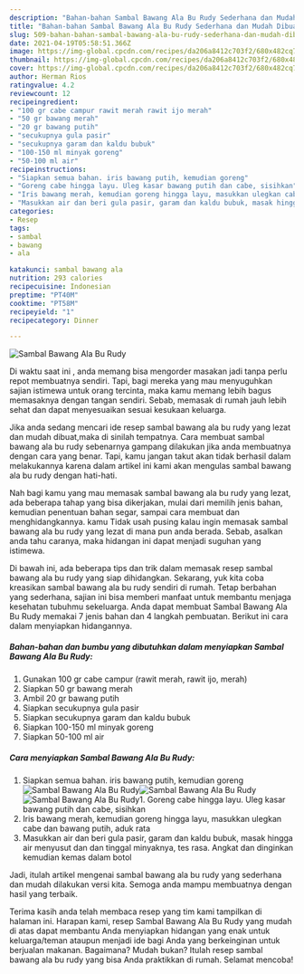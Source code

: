 ```yaml
---
description: "Bahan-bahan Sambal Bawang Ala Bu Rudy Sederhana dan Mudah Dibuat"
title: "Bahan-bahan Sambal Bawang Ala Bu Rudy Sederhana dan Mudah Dibuat"
slug: 509-bahan-bahan-sambal-bawang-ala-bu-rudy-sederhana-dan-mudah-dibuat
date: 2021-04-19T05:58:51.366Z
image: https://img-global.cpcdn.com/recipes/da206a8412c703f2/680x482cq70/sambal-bawang-ala-bu-rudy-foto-resep-utama.jpg
thumbnail: https://img-global.cpcdn.com/recipes/da206a8412c703f2/680x482cq70/sambal-bawang-ala-bu-rudy-foto-resep-utama.jpg
cover: https://img-global.cpcdn.com/recipes/da206a8412c703f2/680x482cq70/sambal-bawang-ala-bu-rudy-foto-resep-utama.jpg
author: Herman Rios
ratingvalue: 4.2
reviewcount: 12
recipeingredient:
- "100 gr cabe campur rawit merah rawit ijo merah"
- "50 gr bawang merah"
- "20 gr bawang putih"
- "secukupnya gula pasir"
- "secukupnya garam dan kaldu bubuk"
- "100-150 ml minyak goreng"
- "50-100 ml air"
recipeinstructions:
- "Siapkan semua bahan. iris bawang putih, kemudian goreng"
- "Goreng cabe hingga layu. Uleg kasar bawang putih dan cabe, sisihkan"
- "Iris bawang merah, kemudian goreng hingga layu, masukkan ulegkan cabe dan bawang putih, aduk rata"
- "Masukkan air dan beri gula pasir, garam dan kaldu bubuk, masak hingga air menyusut dan dan tinggal minyaknya, tes rasa. Angkat dan dinginkan kemudian kemas dalam botol"
categories:
- Resep
tags:
- sambal
- bawang
- ala

katakunci: sambal bawang ala 
nutrition: 293 calories
recipecuisine: Indonesian
preptime: "PT40M"
cooktime: "PT58M"
recipeyield: "1"
recipecategory: Dinner

---
```



![Sambal Bawang Ala Bu Rudy](https://img-global.cpcdn.com/recipes/da206a8412c703f2/680x482cq70/sambal-bawang-ala-bu-rudy-foto-resep-utama.jpg)

Di waktu  saat ini , anda memang bisa mengorder masakan jadi tanpa perlu repot membuatnya sendiri. Tapi, bagi mereka yang mau menyuguhkan sajian istimewa untuk orang tercinta, maka kamu memang lebih bagus memasaknya dengan tangan sendiri. Sebab, memasak di rumah jauh lebih sehat dan dapat menyesuaikan sesuai kesukaan keluarga.

Jika anda sedang mencari ide resep sambal bawang ala bu rudy yang lezat dan mudah dibuat,maka di sinilah tempatnya. Cara membuat sambal bawang ala bu rudy  sebenarnya gampang dilakukan jika anda membuatnya dengan cara yang benar. Tapi, kamu jangan takut akan tidak berhasil dalam melakukannya 
karena dalam artikel ini kami akan mengulas sambal bawang ala bu rudy dengan hati-hati.  



Nah bagi kamu yang mau memasak sambal bawang ala bu rudy yang lezat, ada beberapa tahap yang bisa dikerjakan, mulai dari memilih jenis bahan, kemudian penentuan bahan segar, sampai cara membuat dan menghidangkannya. kamu Tidak usah pusing kalau ingin memasak sambal bawang ala bu rudy yang lezat di mana pun anda berada. Sebab, asalkan anda  tahu caranya, maka hidangan ini dapat menjadi suguhan yang istimewa.

Di bawah ini, ada beberapa tips dan trik dalam memasak resep sambal bawang ala bu rudy yang siap dihidangkan. Sekarang, yuk kita coba kreasikan sambal bawang ala bu rudy sendiri di rumah. Tetap berbahan yang sederhana, sajian ini bisa memberi manfaat untuk membantu menjaga kesehatan tubuhmu sekeluarga. Anda dapat membuat Sambal Bawang Ala Bu Rudy memakai 7 jenis bahan dan 4 langkah pembuatan. Berikut ini cara dalam menyiapkan hidangannya.

<!--inarticleads1-->

##### Bahan-bahan dan bumbu yang dibutuhkan dalam menyiapkan Sambal Bawang Ala Bu Rudy:

1. Gunakan 100 gr cabe campur (rawit merah, rawit ijo, merah)
1. Siapkan 50 gr bawang merah
1. Ambil 20 gr bawang putih
1. Siapkan secukupnya gula pasir
1. Siapkan secukupnya garam dan kaldu bubuk
1. Siapkan 100-150 ml minyak goreng
1. Siapkan 50-100 ml air




<!--inarticleads2-->

##### Cara menyiapkan Sambal Bawang Ala Bu Rudy:

1. Siapkan semua bahan. iris bawang putih, kemudian goreng
<img src="https://img-global.cpcdn.com/steps/180b9d2993dee519/160x128cq70/sambal-bawang-ala-bu-rudy-langkah-memasak-1-foto.jpg" alt="Sambal Bawang Ala Bu Rudy"><img src="https://img-global.cpcdn.com/steps/6b160cdc1c9a442d/160x128cq70/sambal-bawang-ala-bu-rudy-langkah-memasak-1-foto.jpg" alt="Sambal Bawang Ala Bu Rudy"><img src="https://img-global.cpcdn.com/steps/38ed6b956278f4c8/160x128cq70/sambal-bawang-ala-bu-rudy-langkah-memasak-1-foto.jpg" alt="Sambal Bawang Ala Bu Rudy">1. Goreng cabe hingga layu. Uleg kasar bawang putih dan cabe, sisihkan
1. Iris bawang merah, kemudian goreng hingga layu, masukkan ulegkan cabe dan bawang putih, aduk rata
1. Masukkan air dan beri gula pasir, garam dan kaldu bubuk, masak hingga air menyusut dan dan tinggal minyaknya, tes rasa. Angkat dan dinginkan kemudian kemas dalam botol




Jadi, itulah artikel mengenai  sambal bawang ala bu rudy  yang sederhana dan mudah dilakukan versi kita. Semoga anda mampu membuatnya dengan hasil yang terbaik. 

Terima kasih anda telah membaca resep yang tim kami tampilkan di halaman ini. Harapan kami, resep  Sambal Bawang Ala Bu Rudy yang mudah di atas dapat membantu Anda menyiapkan hidangan yang enak untuk keluarga/teman ataupun menjadi ide bagi Anda yang berkeinginan untuk berjualan makanan. Bagaimana? Mudah bukan? Itulah resep sambal bawang ala bu rudy yang bisa Anda praktikkan di rumah. Selamat mencoba!

